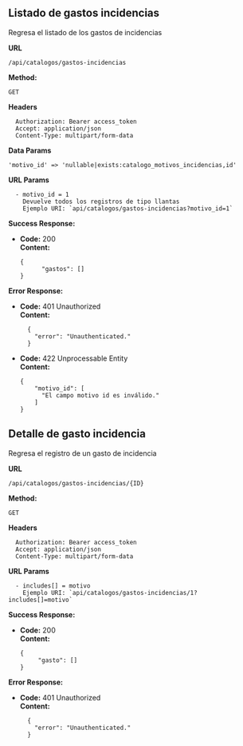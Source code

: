 ## Listado de gastos incidencias
Regresa el listado de los gastos de incidencias

 **URL**

    /api/catalogos/gastos-incidencias

 **Method:**

  `GET`
  
 **Headers**
   
      Authorization: Bearer access_token
      Accept: application/json
      Content-Type: multipart/form-data
      
       
 **Data Params**
    
    'motivo_id' => 'nullable|exists:catalogo_motivos_incidencias,id'
     
 **URL Params**

      - motivo_id = 1
        Devuelve todos los registros de tipo llantas
        Ejemplo URI: `api/catalogos/gastos-incidencias?motivo_id=1`
     

**Success Response:**

* **Code:** 200 <br />
  **Content:** 
  
      {
            "gastos": []
      }

**Error Response:**

  * **Code:** 401 Unauthorized <br />
    **Content:** 
  
          {
            "error": "Unauthenticated."
          }  
          
          
  * **Code:** 422 Unprocessable Entity <br />
    **Content:** 
    
        {
            "motivo_id": [
              "El campo motivo id es inválido."
            ]
        }
            
                    
## Detalle de gasto incidencia
Regresa el registro de un gasto de incidencia

 **URL**

    /api/catalogos/gastos-incidencias/{ID}

 **Method:**

  `GET`
  
 **Headers**
   
      Authorization: Bearer access_token
      Accept: application/json
      Content-Type: multipart/form-data
     
 **URL Params**

      - includes[] = motivo
        Ejemplo URI: `api/catalogos/gastos-incidencias/1?includes[]=motivo`

**Success Response:**

* **Code:** 200 <br />
  **Content:** 
  
      {
           "gasto": []
      }

**Error Response:**

  * **Code:** 401 Unauthorized <br />
    **Content:** 
  
          {
            "error": "Unauthenticated."
          }  
